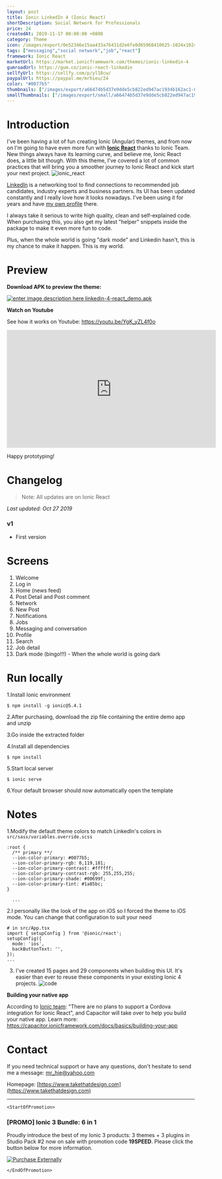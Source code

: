 ```yaml
---
layout: post
title: Ionic LinkedIn 4 (Ionic React)
shortDescription: Social Network for Professionals
price: 24
createdAt: 2019-11-17 00:00:00 +0800
category: Theme
icon: /images/export/0e52346e15aa433a76431d2e6fe0d65968410625-1024x1024.jpg
tags: ["messaging","social network","job","react"]
framework: Ionic React
marketUrl: https://market.ionicframework.com/themes/ionic-linkedin-4
gumroadUrl: https://gum.co/ionic-react-linkedin
sellfyUrl: https://sellfy.com/p/yl18cw/
paypalUrl: https://paypal.me/mrhieu/24
color: "#0077b5"
thumbnails: ["/images/export/a66474b5d37e9dde5cb822ed947ac1934b162ac1-828x1792.jpg","/images/export/41696c01f9a8a5e44ba85d62765899ae703f33e1-828x1792.jpg","/images/export/db003a24027fffde17b56f60dd0735d45c5b11a7-828x1792.jpg","/images/export/464c7a5038b1cad7b9595b4e64c92b05ef8158a4-828x1792.jpg","/images/export/2368cf1225912567f1bfd2f95dfe344709e784ef-828x1792.jpg","/images/export/6b116b8d7c7cd1d485684b3b517dfec30c20043b-828x1792.jpg","/images/export/9b007b7c422fd7fbc6e435c511cafe0a734a1cc1-828x1792.jpg","/images/export/79e42d7628ba1d116db5cdc903d8284fa97181eb-828x1792.jpg","/images/export/fedc719e2885e93f778d3631547b4c281c6cefc7-374x668.gif"]
smallThumbnails: ["/images/export/small/a66474b5d37e9dde5cb822ed947ac1934b162ac1-828x1792.jpg","/images/export/small/41696c01f9a8a5e44ba85d62765899ae703f33e1-828x1792.jpg","/images/export/small/db003a24027fffde17b56f60dd0735d45c5b11a7-828x1792.jpg"]
---
```


# Introduction
I've been having a lot of fun creating Ionic (Angular) themes, and from now on I'm going to have even more fun with **[Ionic React](https://ionicframework.com/blog/announcing-ionic-react/)** thanks to Ionic Team. New things always have its learning curve, and believe me, Ionic React does, a little bit though. With this theme, I've covered a lot of common practices that will bring you a smoother journey to Ionic React and kick start your next project.
![ionic_react](https://user-images.githubusercontent.com/1593560/69010108-f0ec8c00-0996-11ea-85bc-2ba2f08cb4cc.png)

[LinkedIn](https://www.linkedin.com/) is a networking tool to find connections to recommended job candidates, industry experts and business partners. Its UI has been updated constantly and I really love how it looks nowadays. I've been using it for years and have [my own profile](https://linkedin.com/in/hieupv) there.

I always take it serious to write high quality, clean and self-explained code. When purchasing this, you also get my latest "helper" snippets inside the package to make it even more fun to code.

Plus, when the whole world is going "dark mode" and Linkedin hasn't, this is my chance to make it happen. This is my world.


# Preview



**Download APK to preview the theme:**

[![enter image description here](https://lh3.googleusercontent.com/MIkXV-iIhrxPG5tZn8QTglczrISwLwebr8QmCKcJFN6NL0eNLf5GqWltrefAZwzAwh2r4RPk=w96-h96-e365)
linkedin-4-react_demo.apk](http://bit.ly/2KDdcJl)


**Watch on Youtube**

See how it works on Youtube: https://youtu.be/YgK_yZL4f0o

<iframe width="560" height="315" src="https://www.youtube.com/embed/YgK_yZL4f0o" frameborder="0" allow="accelerometer; autoplay; encrypted-media; gyroscope; picture-in-picture" allowfullscreen></iframe>


Happy prototyping!


# Changelog

> Note: All updates are on Ionic React

*Last updated: Oct 27 2019*

### v1

* First version

# Screens

1. Welcome
2. Log in
3. Home (news feed)
4. Post Detail and Post comment
5. Network
6. New Post
7. Notifications
8. Jobs
9. Messaging and conversation
10. Profile
11. Search
12. Job detail
13. Dark mode (bingo!!!) - When the whole world is going dark


# Run locally
1.Install Ionic environment

```
$ npm install -g ionic@5.4.1
```

2.After purchasing, download the zip file containing the entire demo app and unzip

3.Go inside the extracted folder

4.Install all dependencies

```
$ npm install
```

5.Start local server

```
$ ionic serve
```

6.Your default browser should now automatically open the template


# Notes

1.Modify the default theme colors to match LinkedIn's colors in `src/sass/variables.override.scss`
```
:root {
  /** primary **/
  --ion-color-primary: #0077b5;
  --ion-color-primary-rgb: 0,119,181;
  --ion-color-primary-contrast: #ffffff;
  --ion-color-primary-contrast-rgb: 255,255,255;
  --ion-color-primary-shade: #00699f;
  --ion-color-primary-tint: #1a85bc;
}

  ...
```
2.I personally like the look of the app on iOS so I forced the theme to iOS mode. You can change that configuration to suit your need

```
# in src/App.tsx
import { setupConfig } from '@ionic/react';
setupConfig({
  mode: 'ios',
  backButtonText: '',
});
...
```
3. I've created 15 pages and 29 components when building this UI. It's easier than ever to reuse these components in your existing Ionic 4 projects.
![code](https://user-images.githubusercontent.com/1593560/69009999-aae2f880-0995-11ea-927c-9bb8ebca9866.png)


**Building your native app**

According to [Ionic team](https://ionicframework.com/docs/react/overview#native-tooling): "There are no plans to support a Cordova integration for Ionic React", and Capacitor will take over to help you build your native app. Learn more: https://capacitor.ionicframework.com/docs/basics/building-your-app

# Contact
If you need technical support or have any questions, don't hesitate to send me a message: [mr_hie@yahoo.com](mailto:mr_hie@yahoo.com)

Homepage: [https://www.takethatdesign.com](https://www.takethatdesign.com)


------------------

`<StartOfPromotion>`
### [PROMO] Ionic 3 Bundle: 6 in 1
Proudly introduce the best of my Ionic 3 products: 3 themes + 3 plugins in Studio Pack #2  now on sale with promotion code **19SPEED**. Please click the button below for more information.

[![Purchase Externally](http://bit.ly/2E4p4z3)](https://gum.co/ionic3-ui-bundle)

`</EndOfPromotion>`

